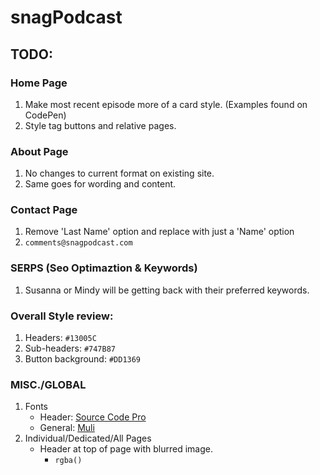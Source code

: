 # snagPodcast

## TODO:
### Home Page
1. Make most recent episode more of a card style. (Examples found on CodePen)
1. Style tag buttons and relative pages.

### About Page
1. No changes to current format on existing site.
1. Same goes for wording and content.

### Contact Page
1. Remove 'Last Name' option and replace with just a 'Name' option
1. `comments@snagpodcast.com`

### SERPS (Seo Optimaztion & Keywords)
1. Susanna or Mindy will be getting back with their preferred keywords.

### Overall Style review:
1. Headers: `#13005C`
1. Sub-headers: `#747B87`
1. Button background: `#DD1369`

### MISC./GLOBAL
1. Fonts
    * Header: [Source Code Pro](https://fonts.google.com/specimen/Source+Code+Pro)
    * General: [Muli](https://fonts.google.com/specimen/Muli)
1. Individual/Dedicated/All Pages
    * Header at top of page with blurred image.
        * `rgba()`